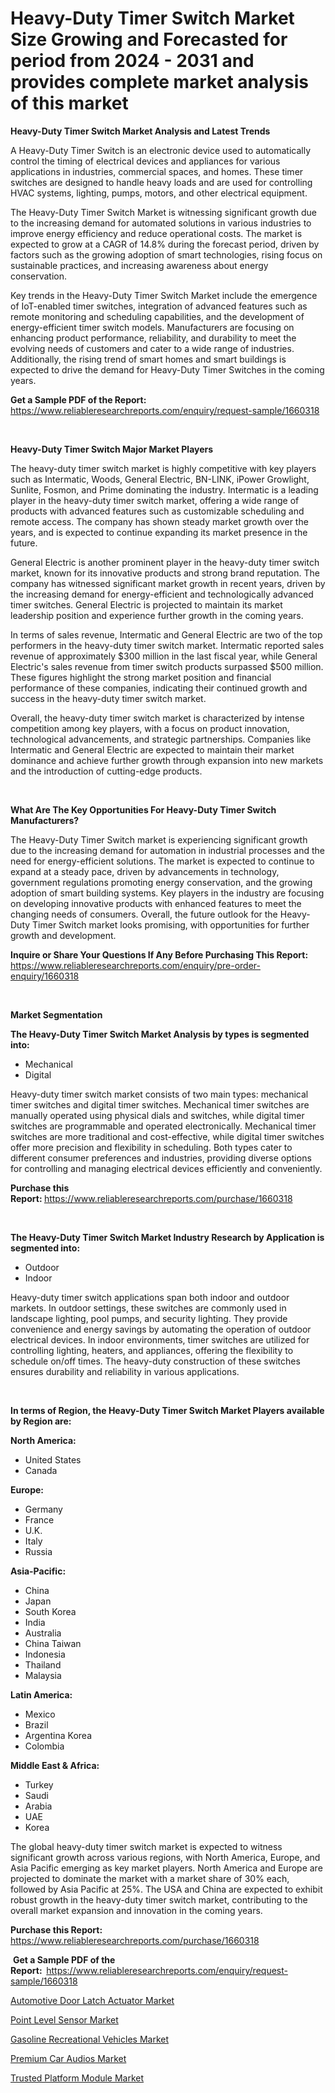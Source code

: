 <p><h1>Heavy-Duty Timer Switch Market Size Growing and Forecasted for period from 2024 - 2031 and provides complete market analysis of this market</h1></p><p><strong>Heavy-Duty Timer Switch Market Analysis and Latest Trends</strong></p>
<p><p>A Heavy-Duty Timer Switch is an electronic device used to automatically control the timing of electrical devices and appliances for various applications in industries, commercial spaces, and homes. These timer switches are designed to handle heavy loads and are used for controlling HVAC systems, lighting, pumps, motors, and other electrical equipment.</p><p>The Heavy-Duty Timer Switch Market is witnessing significant growth due to the increasing demand for automated solutions in various industries to improve energy efficiency and reduce operational costs. The market is expected to grow at a CAGR of 14.8% during the forecast period, driven by factors such as the growing adoption of smart technologies, rising focus on sustainable practices, and increasing awareness about energy conservation.</p><p>Key trends in the Heavy-Duty Timer Switch Market include the emergence of IoT-enabled timer switches, integration of advanced features such as remote monitoring and scheduling capabilities, and the development of energy-efficient timer switch models. Manufacturers are focusing on enhancing product performance, reliability, and durability to meet the evolving needs of customers and cater to a wide range of industries. Additionally, the rising trend of smart homes and smart buildings is expected to drive the demand for Heavy-Duty Timer Switches in the coming years.</p></p>
<p><strong>Get a Sample PDF of the Report:&nbsp;</strong> <a href="https://www.reliableresearchreports.com/enquiry/request-sample/1660318">https://www.reliableresearchreports.com/enquiry/request-sample/1660318</a></p>
<p>&nbsp;</p>
<p><strong>Heavy-Duty Timer Switch Major Market Players</strong></p>
<p><p>The heavy-duty timer switch market is highly competitive with key players such as Intermatic, Woods, General Electric, BN-LINK, iPower Growlight, Sunlite, Fosmon, and Prime dominating the industry. Intermatic is a leading player in the heavy-duty timer switch market, offering a wide range of products with advanced features such as customizable scheduling and remote access. The company has shown steady market growth over the years, and is expected to continue expanding its market presence in the future.</p><p>General Electric is another prominent player in the heavy-duty timer switch market, known for its innovative products and strong brand reputation. The company has witnessed significant market growth in recent years, driven by the increasing demand for energy-efficient and technologically advanced timer switches. General Electric is projected to maintain its market leadership position and experience further growth in the coming years.</p><p>In terms of sales revenue, Intermatic and General Electric are two of the top performers in the heavy-duty timer switch market. Intermatic reported sales revenue of approximately $300 million in the last fiscal year, while General Electric's sales revenue from timer switch products surpassed $500 million. These figures highlight the strong market position and financial performance of these companies, indicating their continued growth and success in the heavy-duty timer switch market.</p><p>Overall, the heavy-duty timer switch market is characterized by intense competition among key players, with a focus on product innovation, technological advancements, and strategic partnerships. Companies like Intermatic and General Electric are expected to maintain their market dominance and achieve further growth through expansion into new markets and the introduction of cutting-edge products.</p></p>
<p>&nbsp;</p>
<p><strong>What Are The Key Opportunities For Heavy-Duty Timer Switch Manufacturers?</strong></p>
<p><p>The Heavy-Duty Timer Switch market is experiencing significant growth due to the increasing demand for automation in industrial processes and the need for energy-efficient solutions. The market is expected to continue to expand at a steady pace, driven by advancements in technology, government regulations promoting energy conservation, and the growing adoption of smart building systems. Key players in the industry are focusing on developing innovative products with enhanced features to meet the changing needs of consumers. Overall, the future outlook for the Heavy-Duty Timer Switch market looks promising, with opportunities for further growth and development.</p></p>
<p><strong>Inquire or Share Your Questions If Any Before Purchasing This Report:</strong> <a href="https://www.reliableresearchreports.com/enquiry/pre-order-enquiry/1660318">https://www.reliableresearchreports.com/enquiry/pre-order-enquiry/1660318</a></p>
<p>&nbsp;</p>
<p><strong>Market Segmentation</strong></p>
<p><strong>The Heavy-Duty Timer Switch Market Analysis by types is segmented into:</strong></p>
<p><ul><li>Mechanical</li><li>Digital</li></ul></p>
<p><p>Heavy-duty timer switch market consists of two main types: mechanical timer switches and digital timer switches. Mechanical timer switches are manually operated using physical dials and switches, while digital timer switches are programmable and operated electronically. Mechanical timer switches are more traditional and cost-effective, while digital timer switches offer more precision and flexibility in scheduling. Both types cater to different consumer preferences and industries, providing diverse options for controlling and managing electrical devices efficiently and conveniently.</p></p>
<p><strong>Purchase this Report:&nbsp;</strong><a href="https://www.reliableresearchreports.com/purchase/1660318">https://www.reliableresearchreports.com/purchase/1660318</a></p>
<p>&nbsp;</p>
<p><strong>The Heavy-Duty Timer Switch Market Industry Research by Application is segmented into:</strong></p>
<p><ul><li>Outdoor</li><li>Indoor</li></ul></p>
<p><p>Heavy-duty timer switch applications span both indoor and outdoor markets. In outdoor settings, these switches are commonly used in landscape lighting, pool pumps, and security lighting. They provide convenience and energy savings by automating the operation of outdoor electrical devices. In indoor environments, timer switches are utilized for controlling lighting, heaters, and appliances, offering the flexibility to schedule on/off times. The heavy-duty construction of these switches ensures durability and reliability in various applications.</p></p>
<p>&nbsp;</p>
<p><strong>In terms of Region, the Heavy-Duty Timer Switch Market Players available by Region are:</strong></p>
<p>
    <p> <strong> North America: </strong>
        <ul>
            <li>United States</li>
            <li>Canada</li>
        </ul>
        </p> 
    <p> <strong> Europe: </strong>
        <ul>
            <li>Germany</li>
            <li>France</li>
            <li>U.K.</li>
            <li>Italy</li>
            <li>Russia</li>
        </ul>
        </p> 
    <p> <strong> Asia-Pacific: </strong>
        <ul>
            <li>China</li>
            <li>Japan</li>
            <li>South Korea</li>
            <li>India</li>
            <li>Australia</li>
            <li>China Taiwan</li>
            <li>Indonesia</li>
            <li>Thailand</li>
            <li>Malaysia</li>
        </ul>
        </p> 
    <p> <strong> Latin America: </strong>
        <ul>
            <li>Mexico</li>
            <li>Brazil</li>
            <li>Argentina Korea</li>
            <li>Colombia</li>
        </ul>
        </p> 
    <p> <strong> Middle East & Africa: </strong>
        <ul>
            <li>Turkey</li>
            <li>Saudi</li>
            <li>Arabia</li>
            <li>UAE</li>
            <li>Korea</li>
        </ul>
    </p>
    </p>
<p><p>The global heavy-duty timer switch market is expected to witness significant growth across various regions, with North America, Europe, and Asia Pacific emerging as key market players. North America and Europe are projected to dominate the market with a market share of 30% each, followed by Asia Pacific at 25%. The USA and China are expected to exhibit robust growth in the heavy-duty timer switch market, contributing to the overall market expansion and innovation in the coming years.</p></p>
<p><strong>Purchase this Report: </strong><a href="https://www.reliableresearchreports.com/purchase/1660318">https://www.reliableresearchreports.com/purchase/1660318</a></p>
<p>&nbsp;<strong>Get a Sample PDF of the Report:&nbsp;&nbsp;</strong><a href="https://www.reliableresearchreports.com/enquiry/request-sample/1660318">https://www.reliableresearchreports.com/enquiry/request-sample/1660318</a></p>
<p><strong></strong></p>
<p><p><a href="https://woozy-pyroraptor-a1f.notion.site/Automotive-Door-Latch-Actuator-Market-Size-Share-Trends-Analysis-Report-By-Application-Regional--e2c917aeea394f7ba760eb9dbf42c458">Automotive Door Latch Actuator Market</a></p><p><a href="https://view.publitas.com/reportprime-1/point-level-sensor-market-size-share-trends-analysis-report-by-application-regional-outlook-competitive-strategies-and-segment-forecasts-2024-2031/">Point Level Sensor Market</a></p><p><a href="https://rainy-horn-d69.notion.site/Gasoline-Recreational-Vehicles-Market-A-Comprehensive-Report-of-its-Market-Share-Growth-Trends-20-5da405552cb2478683cb72775fb3feec">Gasoline Recreational Vehicles Market</a></p><p><a href="https://rainy-horn-d69.notion.site/Premium-Car-Audios-Market-Dynamics-2024-2031-Also-about-Its-Market-Trends-Projections-and-Opportu-5a3faafb1be14943ae167dc48c6c79e1">Premium Car Audios Market</a></p><p><a href="https://view.publitas.com/reportprime-1/trusted-platform-module-market-size-and-examines-its-market-scope-with-a-primary-focus-on-growth-opportunities-and-forecasted-trends-spanning-from-2024-to-2031/">Trusted Platform Module Market</a></p></p>